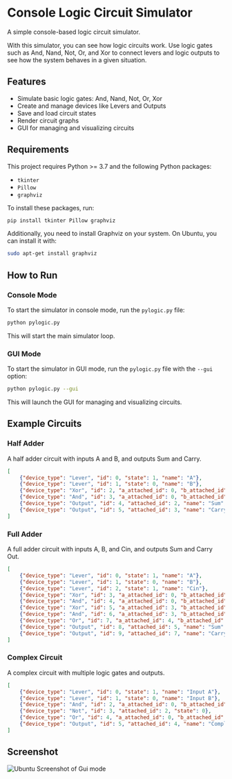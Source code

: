# Console Logic Circuit Simulator

A simple console-based logic circuit simulator.

With this simulator, you can see how logic circuits work. Use logic gates such as And, Nand, Not, Or, and Xor to connect levers and logic outputs to see how the system behaves in a given situation.

## Features

- Simulate basic logic gates: And, Nand, Not, Or, Xor
- Create and manage devices like Levers and Outputs
- Save and load circuit states
- Render circuit graphs
- GUI for managing and visualizing circuits

## Requirements

This project requires Python >= 3.7 and the following Python packages:

- `tkinter`
- `Pillow`
- `graphviz`

To install these packages, run:

```sh
pip install tkinter Pillow graphviz
```

Additionally, you need to install Graphviz on your system. On Ubuntu, you can install it with:

```sh
sudo apt-get install graphviz
```

## How to Run

### Console Mode

To start the simulator in console mode, run the `pylogic.py` file:

```sh
python pylogic.py
```

This will start the main simulator loop.

### GUI Mode

To start the simulator in GUI mode, run the `pylogic.py` file with the `--gui` option:

```sh
python pylogic.py --gui
```

This will launch the GUI for managing and visualizing circuits.

## Example Circuits

### Half Adder

A half adder circuit with inputs A and B, and outputs Sum and Carry.

```json
[
    {"device_type": "Lever", "id": 0, "state": 1, "name": "A"},
    {"device_type": "Lever", "id": 1, "state": 0, "name": "B"},
    {"device_type": "Xor", "id": 2, "a_attached_id": 0, "b_attached_id": 1, "a": 1, "b": 0},
    {"device_type": "And", "id": 3, "a_attached_id": 0, "b_attached_id": 1, "a": 1, "b": 0},
    {"device_type": "Output", "id": 4, "attached_id": 2, "name": "Sum", "state": 1},
    {"device_type": "Output", "id": 5, "attached_id": 3, "name": "Carry", "state": 1}
]
```

### Full Adder

A full adder circuit with inputs A, B, and Cin, and outputs Sum and Carry Out.

```json
[
    {"device_type": "Lever", "id": 0, "state": 1, "name": "A"},
    {"device_type": "Lever", "id": 1, "state": 0, "name": "B"},
    {"device_type": "Lever", "id": 2, "state": 1, "name": "Cin"},
    {"device_type": "Xor", "id": 3, "a_attached_id": 0, "b_attached_id": 1, "a": 1, "b": 0},
    {"device_type": "And", "id": 4, "a_attached_id": 0, "b_attached_id": 1, "a": 1, "b": 0},
    {"device_type": "Xor", "id": 5, "a_attached_id": 3, "b_attached_id": 2, "a": 1, "b": 1},
    {"device_type": "And", "id": 6, "a_attached_id": 3, "b_attached_id": 2, "a": 1, "b": 1},
    {"device_type": "Or", "id": 7, "a_attached_id": 4, "b_attached_id": 6, "a": 1, "b": 1},
    {"device_type": "Output", "id": 8, "attached_id": 5, "name": "Sum", "state": 1},
    {"device_type": "Output", "id": 9, "attached_id": 7, "name": "Carry Out", "state": 1}
]
```

### Complex Circuit

A complex circuit with multiple logic gates and outputs.

```json
[
    {"device_type": "Lever", "id": 0, "state": 1, "name": "Input A"},
    {"device_type": "Lever", "id": 1, "state": 0, "name": "Input B"},
    {"device_type": "And", "id": 2, "a_attached_id": 0, "b_attached_id": 1, "a": 1, "b": 0},
    {"device_type": "Not", "id": 3, "attached_id": 2, "state": 0},
    {"device_type": "Or", "id": 4, "a_attached_id": 0, "b_attached_id": 3, "a": 1, "b": 1},
    {"device_type": "Output", "id": 5, "attached_id": 4, "name": "Complex Output", "state": 1}
]
```

## Screenshot

![Ubuntu Screenshot of Gui mode](pylogic_ubuntu.png)